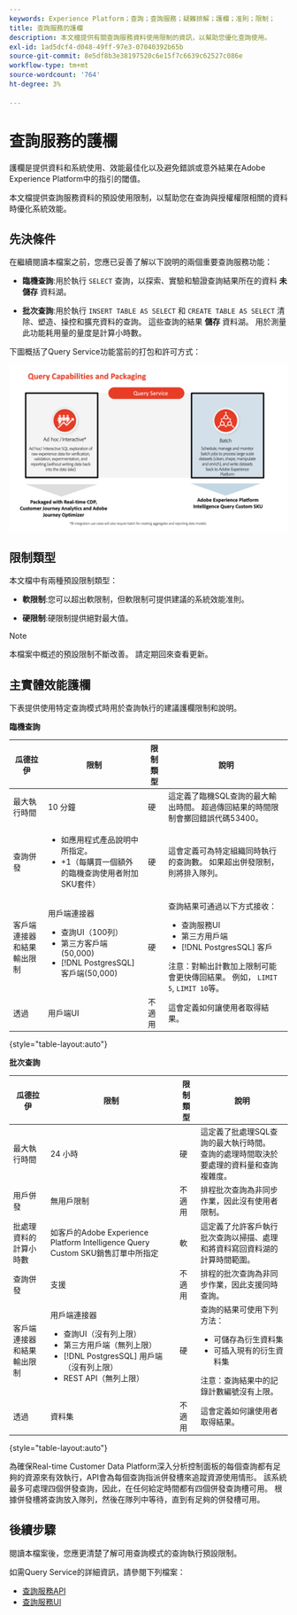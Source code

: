 ```yaml
---
keywords: Experience Platform；查詢；查詢服務；疑難排解；護欄；准則；限制；
title: 查詢服務的護欄
description: 本文檔提供有關查詢服務資料使用限制的資訊，以幫助您優化查詢使用。
exl-id: 1ad5dcf4-d048-49ff-97e3-07040392b65b
source-git-commit: 8e5df8b3e38197520c6e15f7c6639c62527c086e
workflow-type: tm+mt
source-wordcount: '764'
ht-degree: 3%

---
```


# 查詢服務的護欄

護欄是提供資料和系統使用、效能最佳化以及避免錯誤或意外結果在Adobe Experience Platform中的指引的閾值。

本文檔提供查詢服務資料的預設使用限制，以幫助您在查詢與授權權限相關的資料時優化系統效能。

## 先決條件

在繼續閱讀本檔案之前，您應已妥善了解以下說明的兩個重要查詢服務功能：

* **臨機查詢**:用於執行 `SELECT` 查詢，以探索、實驗和驗證查詢結果所在的資料 **未儲存** 資料湖。

* **批次查詢**:用於執行 `INSERT TABLE AS SELECT` 和 `CREATE TABLE AS SELECT` 清除、塑造、操控和擴充資料的查詢。 這些查詢的結果 **儲存** 資料湖。 用於測量此功能耗用量的量度是計算小時數。

下圖概括了Query Service功能當前的打包和許可方式：

![說明與授權相關的Query Service功能的分發和封裝的圖表。](./images/guardrails/query-capabilities.png)

## 限制類型

本文檔中有兩種預設限制類型：

* **軟限制**:您可以超出軟限制，但軟限制可提供建議的系統效能准則。

* **硬限制**:硬限制提供絕對最大值。

>[!NOTE]
>
>本檔案中概述的預設限制不斷改善。 請定期回來查看更新。

## 主實體效能護欄

下表提供使用特定查詢模式時用於查詢執行的建議護欄限制和說明。

**臨機查詢**

| **瓜德拉伊** | **限制** | **限制類型** | **說明** |
|---|---|---|---|
| 最大執行時間 | 10 分鐘 | 硬 | 這定義了臨機SQL查詢的最大輸出時間。 超過傳回結果的時間限制會擲回錯誤代碼53400。 |
| 查詢併發 | <ul><li>如應用程式產品說明中所指定。</li><li>+1（每購買一個額外的臨機查詢使用者附加SKU套件）</li></ul> | 硬 | 這會定義可為特定組織同時執行的查詢數。 如果超出併發限制，則將排入隊列。 |
| 客戶端連接器和結果輸出限制 | 用戶端連接器<ul><li>查詢UI（100列）</li><li>第三方客戶端(50,000)</li><li>[!DNL PostgresSQL] 客戶端(50,000)</li></ul> | 硬 | 查詢結果可通過以下方式接收：<ul><li>查詢服務UI</li><li>第三方用戶端</li><li>[!DNL PostgresSQL] 客戶</li></ul>注意：對輸出計數加上限制可能會更快傳回結果。 例如， `LIMIT 5`, `LIMIT 10`等。 |
| 透過 | 用戶端UI | 不適用 | 這會定義如何讓使用者取得結果。 |

{style=&quot;table-layout:auto&quot;}

**批次查詢**

| **瓜德拉伊** | **限制** | **限制類型** | **說明** |
|---|---|---|---|
| 最大執行時間 | 24 小時 | 硬 | 這定義了批處理SQL查詢的最大執行時間。<br>查詢的處理時間取決於要處理的資料量和查詢複雜度。 |
| 用戶併發 | 無用戶限制 | 不適用 | 排程批次查詢為非同步作業，因此沒有使用者限制。 |
| 批處理資料的計算小時數 | 如客戶的Adobe Experience Platform Intelligence Query Custom SKU銷售訂單中所指定 | 軟 | 這定義了允許客戶執行批次查詢以掃描、處理和將資料寫回資料湖的計算時間範圍。 |
| 查詢併發 | 支援 | 不適用 | 排程的批次查詢為非同步作業，因此支援同時查詢。 |
| 客戶端連接器和結果輸出限制 | 用戶端連接器<ul><li>查詢UI（沒有列上限）</li><li>第三方用戶端（無列上限）</li><li>[!DNL PostgresSQL] 用戶端（沒有列上限）</li><li>REST API（無列上限）</li></ul> | 硬 | 查詢的結果可使用下列方法：<ul><li>可儲存為衍生資料集</li><li>可插入現有的衍生資料集</li></ul>注意：查詢結果中的記錄計數編號沒有上限。 |
| 透過 | 資料集 | 不適用 | 這會定義如何讓使用者取得結果。 |

{style=&quot;table-layout:auto&quot;}

為確保Real-time Customer Data Platform深入分析控制面板的每個查詢都有足夠的資源來有效執行，API會為每個查詢指派併發槽來追蹤資源使用情形。 該系統最多可處理四個併發查詢，因此，在任何給定時間都有四個併發查詢槽可用。 根據併發槽將查詢放入隊列，然後在隊列中等待，直到有足夠的併發槽可用。

## 後續步驟

閱讀本檔案後，您應更清楚了解可用查詢模式的查詢執行預設限制。

如需Query Service的詳細資訊，請參閱下列檔案：

* [查詢服務API](./api/getting-started.md)
* [查詢服務UI](./ui/overview.md)
